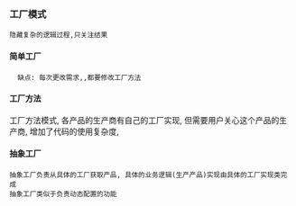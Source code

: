 ### 工厂模式

    隐藏复杂的逻辑过程,只关注结果
    
    
#### 简单工厂

      缺点: 每次更改需求,,都要修改工厂方法

#### 工厂方法
   
   工厂方法模式, 各产品的生产商有自己的工厂实现,
   但需要用户关心这个产品的生产商,
   增加了代码的使用复杂度,

#### 抽象工厂
    抽象工厂负责从具体的工厂获取产品, 具体的业务逻辑(生产产品)实现由具体的工厂实现类完成
    抽象工厂类似于负责动态配置的功能
